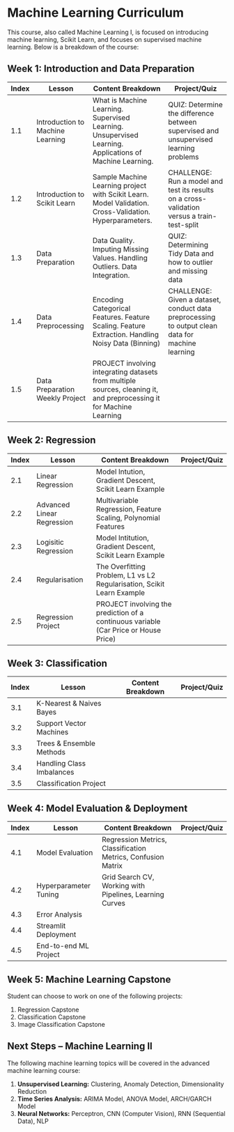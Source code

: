 # Machine Learning Curriculum
This course, also called Machine Learning I, is focused on introducing machine learning, Scikit Learn, and focuses on supervised machine learning. Below is a breakdown of the course:
## Week 1: Introduction and Data Preparation
| Index | Lesson | Content Breakdown | Project/Quiz |
|---|---|---|---|
| 1.1 | Introduction to Machine Learning | What is Machine Learning. Supervised Learning. Unsupervised Learning. Applications of Machine Learning. | QUIZ: Determine the difference between supervised and unsupervised learning problems |
| 1.2 | Introduction to Scikit Learn | Sample Machine Learning project with Scikit Learn. Model Validation. Cross-Validation. Hyperparameters. | CHALLENGE: Run a model and test its results on a cross-validation versus a train-test-split |
| 1.3 | Data Preparation | Data Quality. Imputing Missing Values. Handling Outliers. Data Integration. | QUIZ: Determining Tidy Data and how to outlier and missing data |
| 1.4 | Data Preprocessing | Encoding Categorical Features. Feature Scaling. Feature Extraction. Handling Noisy Data (Binning) | CHALLENGE: Given a dataset, conduct data preprocessing to output clean data for machine learning |
| 1.5 | Data Preparation Weekly Project | PROJECT involving integrating datasets from multiple sources, cleaning it, and preprocessing it for Machine Learning | | |

## Week 2: Regression
| Index | Lesson | Content Breakdown | Project/Quiz |
|---|---|---|---|
| 2.1 | Linear Regression | Model Intution, Gradient Descent, Scikit Learn Example |  |
| 2.2 | Advanced Linear Regression | Multivariable Regression, Feature Scaling, Polynomial Features |  |
| 2.3 | Logisitic Regression | Model Intitution, Gradient Descent, Scikit Learn Example |  |
| 2.4 | Regularisation | The Overfitting Problem, L1 vs L2 Regularisation, Scikit Learn Example |  |
| 2.5 | Regression Project | PROJECT involving the prediction of a continuous variable (Car Price or House Price) |  |

## Week 3: Classification
| Index | Lesson | Content Breakdown | Project/Quiz |
|---|---|---|---|
| 3.1 | K-Nearest & Naives Bayes |  |  |
| 3.2 | Support Vector Machines |  |  |
| 3.3 | Trees & Ensemble Methods |  |  |
| 3.4 | Handling Class Imbalances |  |  |
| 3.5 | Classification Project |  |  |

## Week 4: Model Evaluation & Deployment
| Index | Lesson | Content Breakdown | Project/Quiz |
|---|---|---|---|
| 4.1 | Model Evaluation | Regression Metrics, Classification Metrics, Confusion Matrix |  |
| 4.2 | Hyperparameter Tuning | Grid Search CV, Working with Pipelines, Learning Curves |  |
| 4.3 | Error Analysis |  |  |
| 4.4 | Streamlit Deployment |  |  |
| 4.5 | End-to-end ML Project |  |  |

## Week 5: Machine Learning Capstone
Student can choose to work on one of the following projects:
1. Regression Capstone
2. Classification Capstone 
3. Image Classification Capstone

## Next Steps – Machine Learning II
The following machine learning topics will be covered in the advanced machine learning course:
1. **Unsupervised Learning:** Clustering, Anomaly Detection, Dimensionality Reduction
2. **Time Series Analysis:** ARIMA Model, ANOVA Model, ARCH/GARCH Model
3. **Neural Networks:** Perceptron, CNN (Computer Vision), RNN (Sequential Data), NLP
